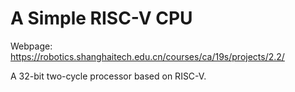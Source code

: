 # A Simple RISC-V CPU

Webpage: https://robotics.shanghaitech.edu.cn/courses/ca/19s/projects/2.2/

A 32-bit two-cycle processor based on RISC-V.
